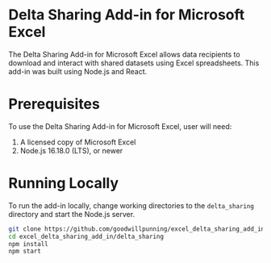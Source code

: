 # Delta Sharing Add-in for Microsoft Excel
The Delta Sharing Add-in for Microsoft Excel allows data recipients to download and interact with shared datasets using Excel spreadsheets. This add-in was built using Node.js and React.

# Prerequisites
To use the Delta Sharing Add-in for Microsoft Excel, user will need:

1. A licensed copy of Microsoft Excel
2. Node.js 16.18.0 (LTS), or newer

# Running Locally
To run the add-in locally, change working directories to the `delta_sharing` directory and start the Node.js server.

```bash
git clone https://github.com/goodwillpunning/excel_delta_sharing_add_in.git
cd excel_delta_sharing_add_in/delta_sharing
npm install
npm start
```
